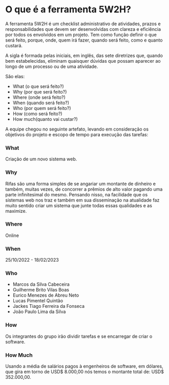 # O que é a ferramenta 5W2H?

A ferramenta 5W2H é um checklist administrativo de atividades, prazos e responsabilidades que devem ser desenvolvidas com clareza e eficiência por todos os envolvidos em um projeto. Tem como função definir o que será feito, porque, onde, quem irá fazer, quando será feito, como e quanto custará.

A sigla é formada pelas iniciais, em inglês, das sete diretrizes que, quando bem estabelecidas, eliminam quaisquer dúvidas que possam aparecer ao longo de um processo ou de uma atividade.

São elas:

- What (o que será feito?)
- Why (por que será feito?)
- Where (onde será feito?)
- When (quando será feito?)
- Who (por quem será feito?)
- How (como será feito?)
- How much(quanto vai custar?)

A equipe chegou no seguinte artefato, levando em consideração os objetivos do projeto e escopo de tempo para execução das tarefas:

### **What**

Criação de um novo sistema web.

### **Why**

Rifas são uma forma simples de se angariar um montante de dinheiro e também, muitas vezes, de concorrer a prêmios de alto valor pagando uma parte infinitesimal do mesmo. Pensando nisso, na facilidade que os sistemas web nos traz e também em sua disseminação na atualidade faz muito sentido criar um sistema que junte todas essas qualidades e as maximize.

### **Where**

Online

### **When**

25/10/2022 - 18/02/2023

### **Who**

- Marcos da Silva Cabeceira
- Guilherme Brito Vilas Boas
- Eurico Menezes de Abreu Neto
- Lucas Pimentel Quintão
- Jackes Tiago Ferreira da Fonseca
- João Paulo Lima da Silva

### **How**

Os integrantes do grupo irão dividir tarefas e se encarregar de criar o software.

### **How Much**

Usando a média de salários pagos à engenheiros de software, em dólares, que gira em torno de USD$ 8.000,00 nós temos o montante total de: USD$ 352.000,00.
